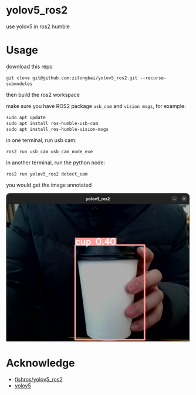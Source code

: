 # yolov5_ros2
use yolov5 in ros2 humble

# Usage
download this repo
```shell
git clone git@github.com:zitongbai/yolov5_ros2.git --recurse-submodules
```

then build the ros2 workspace

make sure you have ROS2 package `usb_cam` and `vision msgs`, for example: 
```shell
sudo apt update
sudo apt install ros-humble-usb-cam
sudo apt install ros-humble-vision-msgs
```
in one terminal, run usb cam:
```shell
ros2 run usb_cam usb_cam_node_exe
```

in another terminal, run the python node:
```shell
ros2 run yolov5_ros2 detect_cam
```

you would get the image annotated

<img src="./detect%20result.png" width = "500" alt="detect"/>

# Acknowledge

* [fishros/yolov5_ros2](https://github.com/fishros/yolov5_ros2)
* [yolov5](https://github.com/ultralytics/yolov5)
